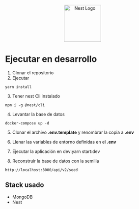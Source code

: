 <p align="center">
  <a href="http://nestjs.com/" target="blank"><img src="https://nestjs.com/img/logo-small.svg" width="120" alt="Nest Logo" /></a>
</p>

# Ejecutar en desarrollo
1. Clonar el repositorio
2. Ejecutar 
```
yarn install

```

3. Tener nest Cli instalado 
```
npm i -g @nest/cli

```

4. Levantar la base de datos 

```
docker-compose up -d

```

5. Clonar el archivo __.env.template__ y renombrar la copia a __.env__

6. Llenar las variables de entorno definidas en el __.env__

7. Ejecutar la aplicación en dev:yarn start:dev

8. Reconstruir la base de datos con la semilla

```
http://localhost:3000/api/v2/seed

```
## Stack usado
* MongoDB
* Nest



